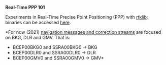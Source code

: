 **Real-Time PPP 101**

Experiments in Real-Time Precise Point Positioning (PPP) with [rtklib](http://www.rtklib.com/); binaries can be accessed [here](https://github.com/tomojitakasu/RTKLIB/releases).  

*For now (2021) [navigation messages and correction streams](http://products.igs-ip.net/) are focused on BKG, DLR and GMV. That is:
- BCEP00BKG0 and SSRA00BKG0 -> BKG
- BCEP00DLR0 and SSRA00DLR0 -> DLR
- BCEP00GMV0 and SSRA00GMV0 -> GMV*
